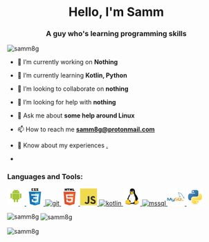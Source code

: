 <h1 align="center">Hello, I'm Samm</h1>
<h3 align="center">A guy who's learning programming skills</h3>

<p align="left"> <img src="https://komarev.com/ghpvc/?username=samm8g&label=Profile%20views&color=0e75b6&style=flat" alt="samm8g" /> </p>

- 🔭 I’m currently working on **Nothing**

- 🌱 I’m currently learning **Kotlin, Python**

- 👯 I’m looking to collaborate on **nothing**

- 🤝 I’m looking for help with **nothing**

- 💬 Ask me about **some help around Linux**

- 📫 How to reach me **samm8g@protonmail.com**

- 📄 Know about my experiences [.](.)
- 
<h3 align="left">Languages and Tools:</h3>
<p align="left"> <a href="https://developer.android.com" target="_blank" rel="noreferrer"> <img src="https://raw.githubusercontent.com/devicons/devicon/master/icons/android/android-original-wordmark.svg" alt="android" width="40" height="40"/> </a> <a href="https://www.w3schools.com/css/" target="_blank" rel="noreferrer"> <img src="https://raw.githubusercontent.com/devicons/devicon/master/icons/css3/css3-original-wordmark.svg" alt="css3" width="40" height="40"/> </a> <a href="https://git-scm.com/" target="_blank" rel="noreferrer"> <img src="https://www.vectorlogo.zone/logos/git-scm/git-scm-icon.svg" alt="git" width="40" height="40"/> </a> <a href="https://www.w3.org/html/" target="_blank" rel="noreferrer"> <img src="https://raw.githubusercontent.com/devicons/devicon/master/icons/html5/html5-original-wordmark.svg" alt="html5" width="40" height="40"/> </a> <a href="https://developer.mozilla.org/en-US/docs/Web/JavaScript" target="_blank" rel="noreferrer"> <img src="https://raw.githubusercontent.com/devicons/devicon/master/icons/javascript/javascript-original.svg" alt="javascript" width="40" height="40"/> </a> <a href="https://kotlinlang.org" target="_blank" rel="noreferrer"> <img src="https://www.vectorlogo.zone/logos/kotlinlang/kotlinlang-icon.svg" alt="kotlin" width="40" height="40"/> </a> <a href="https://www.linux.org/" target="_blank" rel="noreferrer"> <img src="https://raw.githubusercontent.com/devicons/devicon/master/icons/linux/linux-original.svg" alt="linux" width="40" height="40"/> </a> <a href="https://www.microsoft.com/en-us/sql-server" target="_blank" rel="noreferrer"> <img src="https://www.svgrepo.com/show/303229/microsoft-sql-server-logo.svg" alt="mssql" width="40" height="40"/> </a> <a href="https://www.mysql.com/" target="_blank" rel="noreferrer"> <img src="https://raw.githubusercontent.com/devicons/devicon/master/icons/mysql/mysql-original-wordmark.svg" alt="mysql" width="40" height="40"/> </a> <a href="https://www.python.org" target="_blank" rel="noreferrer"> <img src="https://raw.githubusercontent.com/devicons/devicon/master/icons/python/python-original.svg" alt="python" width="40" height="40"/> </a> </p>

<p><img align="left" src="https://github-readme-stats.vercel.app/api/top-langs?username=samm8g&show_icons=true&locale=en&layout=compact" alt="samm8g" /></p>

<p>&nbsp;<img align="center" src="https://github-readme-stats.vercel.app/api?username=samm8g&show_icons=true&locale=en" alt="samm8g" /></p>

<p><img align="center" src="https://github-readme-streak-stats.herokuapp.com/?user=samm8g&" alt="samm8g" /></p>
